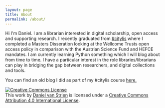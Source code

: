 ```yaml
---
layout: page
title: About
permalink: /about/
---
```

Hi I'm Daniel.  I am a librarian interested in digital scholarship, open access and supporting research. I recently graduated from [#citylis](http://www.city.ac.uk/department-library-information-science/information-studies) where I completed a Masters Disseration looking at the Wellcome Trusts open access policy in comparison with the Austrian Science Fund and HEFCE mandates. I am currently learning Python something which I will blog about from time to time. I have a particular interest in the role libraries/librarians can play in bridging the gap between researchers, and digital collections and tools. 

 You can find an old blog I did as part of my #citylis course [here.](https://dvanstriendita14.wordpress.com/)

<a rel="license" href="http://creativecommons.org/licenses/by/4.0/"><img alt="Creative Commons License" style="border-width:0" src="https://i.creativecommons.org/l/by/4.0/88x31.png" /></a><br />This <span xmlns:dct="http://purl.org/dc/terms/" href="http://purl.org/dc/dcmitype/Text" rel="dct:type">work</span> by <a xmlns:cc="http://creativecommons.org/ns#" href="davanstiren@github.io" property="cc:attributionName" rel="cc:attributionURL">Daniel van Strien</a> is licensed under a <a rel="license" href="http://creativecommons.org/licenses/by/4.0/">Creative Commons Attribution 4.0 International License</a>.
